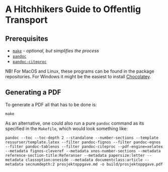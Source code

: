 # A Hitchhikers Guide to Offentlig Transport

## Prerequisites

- [`make`](https://www.gnu.org/software/make/) - _optional, but simplifies the process_
- [`pandoc`](http://pandoc.org/installing.html)
- [`pandoc-citeproc`](https://github.com/jgm/pandoc-citeproc)

NB! For MacOS and Linux, these programs can be found in the package repositories. For Windows it might be the easiest to install [Chocolatey](https://chocolatey.org/).

## Generating a PDF

To generate a PDF all that has to be done is:

```
make
```

As an alternative, one could also run a pure `pandoc` command as its specified in the `Makefile`, which would look something like:

```
pandoc --toc --toc-depth 2 --standalone --number-sections --template ressurser/template.latex --filter pandoc-fignos --filter pandoc-eqnos --filter pandoc-tablenos --filter pandoc-citeproc --pdf-engine=xelatex --metadata fignos-cleveref --metadata xnos-number-sections --metadata reference-section-title:Referanser --metadata papersize:letter --metadata classoption:oneside --metadata documentclass:article --metadata secnumdepth:2 prosjektoppgave.md -o build/prosjektoppgave.pdf
```

